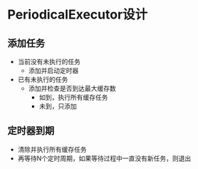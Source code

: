 # PeriodicalExecutor设计

## 添加任务

* 当前没有未执行的任务
  * 添加并启动定时器
* 已有未执行的任务
  * 添加并检查是否到达最大缓存数
    * 如到，执行所有缓存任务
    * 未到，只添加

## 定时器到期

* 清除并执行所有缓存任务
* 再等待N个定时周期，如果等待过程中一直没有新任务，则退出
